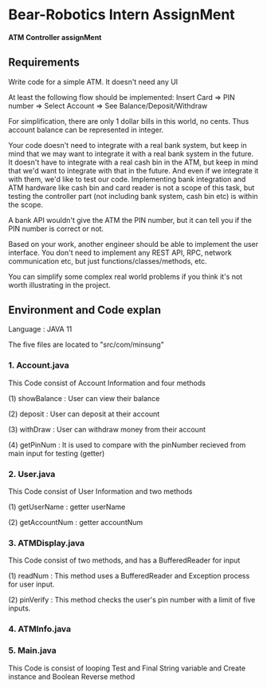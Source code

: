 # Bear-Robotics Intern AssignMent

#### ATM Controller assignMent



## Requirements

Write code for a simple ATM. It doesn't need any UI

At least the following flow should be implemented: Insert Card => PIN number => Select Account => See Balance/Deposit/Withdraw

For simplification, there are only 1 dollar bills in this world, no cents. Thus account balance can be represented in integer.

Your code doesn't need to integrate with a real bank system, but keep in mind that we may want to integrate it with a real bank system in the future. It doesn't have to integrate with a real cash bin in the ATM, but keep in mind that we'd want to integrate with that in the future. And even if we integrate it with them, we'd like to test our code. Implementing bank integration and ATM hardware like cash bin and card reader is not a scope of this task, but testing the controller part (not including bank system, cash bin etc) is within the scope.

A bank API wouldn't give the ATM the PIN number, but it can tell you if the PIN number is correct or not.

Based on your work, another engineer should be able to implement the user interface. You don't need to implement any REST API, RPC, network communication etc, but just functions/classes/methods, etc.

You can simplify some complex real world problems if you think it's not worth illustrating in the project.

## Environment and Code explan
Language : JAVA 11

The five files are located to "src/com/minsung"

### 1. Account.java
This Code consist of Account Information and four methods

(1) showBalance : User can view their balance

(2) deposit : User can deposit at their account

(3) withDraw : User can withdraw money from their account

(4) getPinNum : It is used to compare with the pinNumber recieved from main input for testing (getter)

### 2. User.java
This Code consist of User Information and two methods

(1) getUserName : getter userName

(2) getAccountNum : getter accountNum

### 3. ATMDisplay.java
This Code consist of two methods, and has a BufferedReader for input

(1) readNum : This method uses a BufferedReader and Exception process for user input.

(2) pinVerify : This method checks the user's pin number with a limit of five inputs.

### 4. ATMInfo.java



### 5. Main.java

This Code is consist of looping Test and Final String variable and Create instance and Boolean Reverse method
